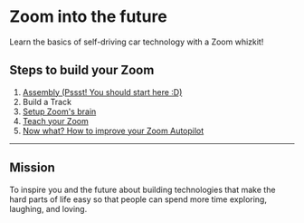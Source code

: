 # Zoom into the future

Learn the basics of self-driving car technology with a Zoom whizkit!

## Steps to build your Zoom

1. [Assembly (Pssst! You should start here :D)](guide/assembly.md)
2. Build a Track
3. [Setup Zoom's brain](guide/setup.md)
4. [Teach your Zoom](guide/train.md)
5. [Now what? How to improve your Zoom Autopilot](guide/autopilot.md)

-------------------------------------------

## Mission 

To inspire you and the future about building technologies that make the hard parts of life easy so that people can spend more time exploring, laughing, and loving.
